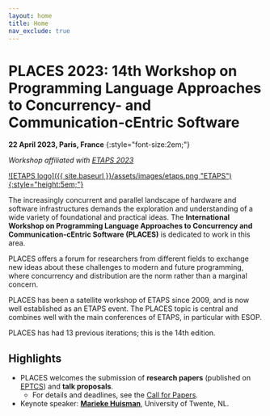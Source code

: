 ```yaml
---
layout: home
title: Home
nav_exclude: true
---
```


# PLACES 2023: 14th Workshop on Programming Language Approaches to Concurrency- and Communication-cEntric Software

**22 April 2023, Paris, France**
{:style="font-size:2em;"}

_Workshop affiliated with [ETAPS 2023](https://etaps.org/2023)_

[![ETAPS logo]({{ site.baseurl }}/assets/images/etaps.png "ETAPS"){:style="height:5em;"}](https://etaps.org/2023)

The increasingly concurrent and parallel landscape of hardware and software
infrastructures demands the exploration and understanding of a wide variety of
foundational and practical ideas. The **International Workshop on Programming
Language Approaches to Concurrency and Communication-cEntric Software (PLACES)**
is dedicated to work in this area.

PLACES offers a forum for researchers from different fields to exchange new
ideas about these challenges to modern and future programming, where concurrency
and distribution are the norm rather than a marginal concern.

PLACES has been a satellite workshop of ETAPS since 2009, and is now well
established as an ETAPS event. The PLACES topic is central and combines well
with the main conferences of ETAPS, in particular with ESOP. 

PLACES has had 13 previous iterations; this is the 14th edition.

## Highlights

* PLACES welcomes the submission of **research papers** (published on [EPTCS](https://eptcs.org)) and **talk proposals**.
    - For details and deadlines, see the [Call for Papers](cfp).
* Keynote speaker: **[Marieke Huisman](https://wwwhome.ewi.utwente.nl/~marieke)**, University of Twente, NL.

